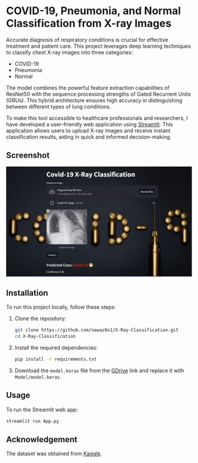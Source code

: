 # COVID-19, Pneumonia, and Normal Classification from X-ray Images

Accurate diagnosis of respiratory conditions is crucial for effective treatment and patient care. This project leverages deep learning techniques to classify chest X-ray images into three categories:

- COVID-19
- Pneumonia
- Normal

The model combines the powerful feature extraction capabilities of ResNet50 with the sequence processing strengths of Gated Recurrent Units (GRUs). This hybrid architecture ensures high accuracy in distinguishing between different types of lung conditions.

To make this tool accessible to healthcare professionals and researchers, I have developed a user-friendly web application using [Streamlit](https://streamlit.io/). This application allows users to upload X-ray images and receive instant classification results, aiding in quick and informed decision-making.

## Screenshot

![Web App Screenshot](https://github.com/nawaz0x1/X-Ray-Classification/blob/master/Screenshot/Screenshot%201.png)

## Installation

To run this project locally, follow these steps:

1. Clone the repository:

    ```bash
    git clone https://github.com/nawaz0x1/X-Ray-Classification.git
    cd X-Ray-Classification
    ```

2. Install the required dependencies:

    ```bash
    pip install -r requirements.txt
    ```

3. Download the `model.keras` file from the [GDrive](https://drive.google.com/file/d/1OIo7oakSxPU3K51Cqnz6Dk1hsF16JuOu) link and replace it with `Model/model.keras`.

## Usage

To run the Streamlit web app:

```bash
streamlit run App.py
```

## Acknowledgement

The dataset was obtained from [Kaggle](https://www.kaggle.com/datasets/amanullahasraf/covid19-pneumonia-normal-chest-xray-pa-dataset).

